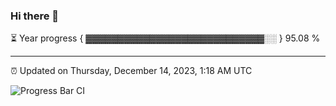 ### Hi there 👋

⏳ Year progress { ▓▓▓▓▓▓▓▓▓▓▓▓▓▓▓▓▓▓▓▓▓▓▓▓▓▓▓▓░░ } 95.08 %

---

⏰ Updated on Thursday, December 14, 2023, 1:18 AM UTC

![Progress Bar CI](https://github.com/arthurbuhl/arthurbuhl/workflows/Progress%20Bar%20CI/badge.svg)
